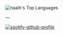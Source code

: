 ![naaih's Top Languages](https://github-readme-stats.vercel.app/api/top-langs/?username=naaih&theme=dark&show_icons=true&hide_border=true&layout=compact)

—

[![spotify-github-profile](https://spotify-github-profile.vercel.app/api/view?uid=3122gm7awdpwo7qd4r7wf2a7tvsi&cover_image=true&theme=novatorem&show_offline=true&background_color=000000&interchange=false&bar_color=ffffff&bar_color_cover=false)](https://github.com/kittinan/spotify-github-profile)